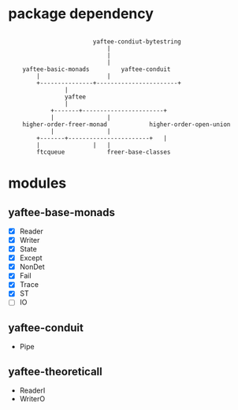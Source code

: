 # package dependency

```

						yaftee-condiut-bytestring
							|
							|
							|
	yaftee-basic-monads			yaftee-conduit
		|					|
		+---------------+-----------------------+
				|
				yaftee
				|
			+-------+-----------------------+
			|				|
	higher-order-freer-monad		    higher-order-open-union
			|				|
		+-------+-----------------------+	|
		|				|	|
		ftcqueue		    freer-base-classes

```

# modules

## yaftee-base-monads

* [x] Reader
* [x] Writer
* [x] State
* [x] Except
* [x] NonDet
* [x] Fail
* [x] Trace
* [x] ST
* [ ] IO

## yaftee-conduit

* Pipe

## yaftee-theoreticall

* ReaderI
* WriterO
